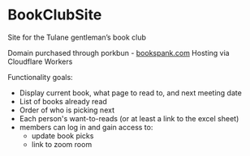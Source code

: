 # BookClubSite
Site for the Tulane gentleman’s book club

Domain purchased through porkbun - [bookspank.com](bookspank.com)
Hosting via Cloudflare Workers

Functionality goals:
- Display current book, what page to read to, and next meeting date
- List of books already read
- Order of who is picking next
- Each person's want-to-reads (or at least a link to the excel sheet)
- members can log in and gain access to:
    - update book picks
    - link to zoom room


